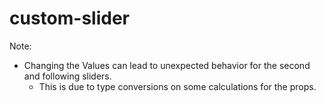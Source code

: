 # custom-slider

Note: 

- Changing the Values can lead to unexpected behavior for the second and following sliders. 
  - This is due to type conversions on some calculations for the props. 
